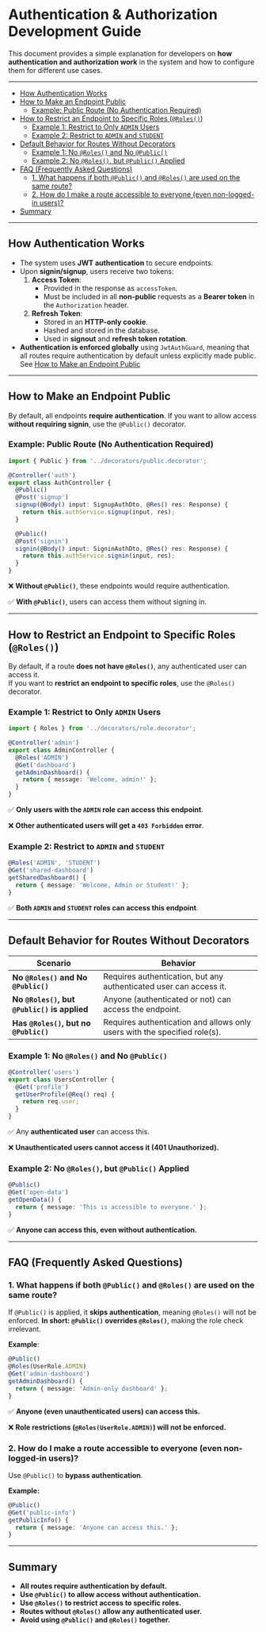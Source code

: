 <h1>Authentication & Authorization Development Guide</h1>

This document provides a simple explanation for developers on **how authentication and authorization work** in the system and how to configure them for different use cases.

---

- [How Authentication Works](#how-authentication-works)
- [How to Make an Endpoint Public](#how-to-make-an-endpoint-public)
  - [Example: Public Route (No Authentication Required)](#example-public-route-no-authentication-required)
- [How to Restrict an Endpoint to Specific Roles (`@Roles()`)](#how-to-restrict-an-endpoint-to-specific-roles-roles)
  - [Example 1: Restrict to Only `ADMIN` Users](#example-1-restrict-to-only-admin-users)
  - [Example 2: Restrict to `ADMIN` and `STUDENT`](#example-2-restrict-to-admin-and-student)
- [Default Behavior for Routes Without Decorators](#default-behavior-for-routes-without-decorators)
  - [Example 1: No `@Roles()` and No `@Public()`](#example-1-no-roles-and-no-public)
  - [Example 2: No `@Roles()`, but `@Public()` Applied](#example-2-no-roles-but-public-applied)
- [FAQ (Frequently Asked Questions)](#faq-frequently-asked-questions)
  - [1️. What happens if both `@Public()` and `@Roles()` are used on the same route?](#1️-what-happens-if-both-public-and-roles-are-used-on-the-same-route)
  - [2. How do I make a route accessible to everyone (even non-logged-in users)?](#2-how-do-i-make-a-route-accessible-to-everyone-even-non-logged-in-users)
- [Summary](#summary)

---

## How Authentication Works

- The system uses **JWT authentication** to secure endpoints.
- Upon **signin/signup**, users receive two tokens:
  1. **Access Token**:
     - Provided in the response as `accessToken`.
     - Must be included in all **non-public** requests as a **Bearer token** in the `Authorization` header.
  2. **Refresh Token**:
     - Stored in an **HTTP-only cookie**.
     - Hashed and stored in the database.
     - Used in **signout** and **refresh token rotation**.
- **Authentication is enforced globally** using `JwtAuthGuard`, meaning that all routes require authentication by default unless explicitly made public. See [How to Make an Endpoint Public](#-making-an-endpoint-public-public)

---

## How to Make an Endpoint Public

By default, all endpoints **require authentication**. If you want to allow access **without requiring signin**, use the `@Public()` decorator.

### Example: Public Route (No Authentication Required)

```typescript
import { Public } from '../decorators/public.decorator';

@Controller('auth')
export class AuthController {
  @Public()
  @Post('signup')
  signup(@Body() input: SignupAuthDto, @Res() res: Response) {
    return this.authService.signup(input, res);
  }

  @Public()
  @Post('signin')
  signin(@Body() input: SigninAuthDto, @Res() res: Response) {
    return this.authService.signin(input, res);
  }
}
```

❌ **Without `@Public()`**, these endpoints would require authentication.

✅ **With `@Public()`**, users can access them without signing in.

---

## How to Restrict an Endpoint to Specific Roles (`@Roles()`)

By default, if a route **does not have `@Roles()`**, any authenticated user can access it.  
If you want to **restrict an endpoint to specific roles**, use the `@Roles()` decorator.

### Example 1: Restrict to Only `ADMIN` Users

```typescript
import { Roles } from '../decorators/role.decorator';

@Controller('admin')
export class AdminController {
  @Roles('ADMIN')
  @Get('dashboard')
  getAdminDashboard() {
    return { message: 'Welcome, admin!' };
  }
}
```

✅ **Only users with the `ADMIN` role can access this endpoint**.

❌ **Other authenticated users will get a `403 Forbidden` error**.

### Example 2: Restrict to `ADMIN` and `STUDENT`

```typescript
@Roles('ADMIN', 'STUDENT')
@Get('shared-dashboard')
getSharedDashboard() {
  return { message: 'Welcome, Admin or Student!' };
}
```

✅ **Both `ADMIN` and `STUDENT` roles can access this endpoint**.

---

## Default Behavior for Routes Without Decorators

| Scenario                                      | Behavior                                                                  |
| --------------------------------------------- | ------------------------------------------------------------------------- |
| **No `@Roles()` and No `@Public()`**          | Requires authentication, but any authenticated user can access it.        |
| **No `@Roles()`, but `@Public()` is applied** | Anyone (authenticated or not) can access the endpoint.                    |
| **Has `@Roles()`, but no `@Public()`**        | Requires authentication and allows only users with the specified role(s). |

### Example 1: No `@Roles()` and No `@Public()`

```typescript
@Controller('users')
export class UsersController {
  @Get('profile')
  getUserProfile(@Req() req) {
    return req.user;
  }
}
```

✅ Any **authenticated user** can access this.

❌ **Unauthenticated users cannot access it (401 Unauthorized).**

### Example 2: No `@Roles()`, but `@Public()` Applied

```typescript
@Public()
@Get('open-data')
getOpenData() {
  return { message: 'This is accessible to everyone.' };
}
```

✅ **Anyone can access this, even without authentication.**

---

## FAQ (Frequently Asked Questions)

### 1️. What happens if both `@Public()` and `@Roles()` are used on the same route?

If `@Public()` is applied, it **skips authentication**, meaning `@Roles()` will not be enforced.
**In short: `@Public()` overrides `@Roles()`**, making the role check irrelevant.

**Example**:

```typescript
@Public()
@Roles(UserRole.ADMIN)
@Get('admin-dashboard')
getAdminDashboard() {
  return { message: 'Admin-only dashboard' };
}
```

✅ **Anyone (even unauthenticated users) can access this.**

❌ **Role restrictions (`@Roles(UserRole.ADMIN)`) will not be enforced.**

### 2. How do I make a route accessible to everyone (even non-logged-in users)?

Use `@Public()` to **bypass authentication**.

**Example:**

```typescript
@Public()
@Get('public-info')
getPublicInfo() {
  return { message: 'Anyone can access this.' };
}
```

---

## Summary

- **All routes require authentication by default.**
- **Use `@Public()` to allow access without authentication.**
- **Use `@Roles()` to restrict access to specific roles.**
- **Routes without `@Roles()` allow any authenticated user.**
- **Avoid using `@Public()` and `@Roles()` together.**
